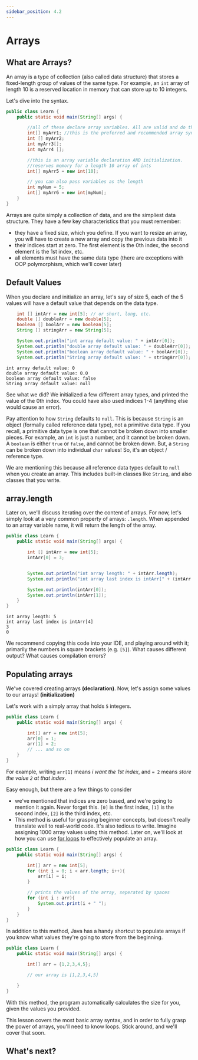 ```yaml
---
sidebar_position: 4.2
---
```


# Arrays

## What are Arrays?

An array is a type of collection (also called data structure) that stores a fixed-length group of values of the same type. For example, an `int` array of length 10 is a reserved location in memory that can store up to 10 integers.

Let's dive into the syntax.

```java
public class Learn {
    public static void main(String[] args) {

        //all of these declare array variables. All are valid and do the same thing.
        int[] myArr1; //this is the preferred and recommended array syntax.
        int [] myArr2;
        int myArr3[];
        int myArr4 [];

        //this is an array variable declaration AND initialization.
        //reserves memory for a length 10 array of ints
        int[] myArr5 = new int[10];

        // you can also pass variables as the length
        int myNum = 5;
        int[] myArr6 = new int[myNum];
    }
}
```

Arrays are quite simply a collection of data, and are the simpliest data structure. They have a few key characteristics that you must remember:

- they have a fixed size, which you define. If you want to resize an array, you will have to create a new array and copy the previous data into it
- their indices start at zero. The first element is the 0th index, the second element is the 1st index, etc.
- all elements must have the same data type (there are exceptions with OOP polymorphism, which we'll cover later)

## Default Values

When you declare and initialize an array, let's say of size 5, each of the 5 values will have a default value that depends on the data type.

```java
    int [] intArr = new int[5]; // or short, long, etc.
    double [] doubleArr = new double[5];
    boolean [] boolArr = new boolean[5];
    String [] stringArr = new String[5];

    System.out.println("int array default value: " + intArr[0]);
    System.out.println("double array default value: " + doubleArr[0]);
    System.out.println("boolean array default value: " + boolArr[0]);
    System.out.println("String array default value: " + stringArr[0]);
```

```text
int array default value: 0
double array default value: 0.0
boolean array default value: false
String array default value: null
```

See what we did? We initialized a few different array types, and printed the value of the 0th index. You could have also used indices 1-4 (anything else would cause an error).

Pay attention to how `String` defaults to `null`. This is because `String` is an object (formally called reference data type), not a primitive data type. If you recall, a primitive data type is one that cannot be broken down into smaller pieces. For example, an `int` is just a number, and it cannot be broken down. A `boolean` is either `true` or `false`, and cannot be broken down. But, a `String` can be broken down into individual `char` values! So, it's an object / reference type.

We are mentioning this because all reference data types default to `null` when you create an array. This includes built-in classes like `String`, and also classes that you write.

## array.length

Later on, we'll discuss iterating over the content of arrays. For now, let's simply look at a very common property of arrays: `.length`. When appended to an array variable name, it will return the length of the array.

```java
public class Learn {
    public static void main(String[] args) {

        int [] intArr = new int[5];
        intArr[0] = 3;


        System.out.println("int array length: " + intArr.length);
        System.out.println("int array last index is intArr[" + (intArr.length - 1) + "]");

        System.out.println(intArr[0]);
        System.out.println(intArr[1]);
    }
}


```

```text
int array length: 5
int array last index is intArr[4]
3
0
```

We recommend copying this code into your IDE, and playing around with it; primarily the numbers in square brackets (e.g. `[5]`). What causes different output? What causes compilation errors?

## Populating arrays

We've covered creating arrays **(declaration)**. Now, let's assign some values to our arrays! **(initialization)**

Let's work with a simply array that holds `5` integers.

```java
public class Learn {
    public static void main(String[] args) {

        int[] arr = new int[5];
        arr[0] = 1;
        arr[1] = 2;
        // ... and so on
    }
}
```

For example, writing `arr[1]` means _i want the 1st index_, and `= 2` means _store the value `2` at that index_.

Easy enough, but there are a few things to consider

- we've mentioned that indices are zero based, and we're going to mention it again. Never forget this. `[0]` is the first index, `[1]` is the second index, `[2]` is the third index, etc.
- This method is useful for grasping beginner concepts, but doesn't really translate well to real-world code. It's also tedious to write. Imagine assigning 1000 array values using this method. Later on, we'll look at how you can use [for loops](./loops.md) to effectively populate an array.

```java
public class Learn {
    public static void main(String[] args) {

        int[] arr = new int[5];
        for (int i = 0; i < arr.length; i++){
            arr[i] = i;
        }

        // prints the values of the array, seperated by spaces
        for (int i : arr){
            System.out.print(i + " ");
        }
    }
}
```

In addition to this method, Java has a handy shortcut to populate arrays if you know what values they're going to store from the beginning.

```java
public class Learn {
    public static void main(String[] args) {

        int[] arr = {1,2,3,4,5};

        // our array is [1,2,3,4,5]

    }
}
```

With this method, the program automatically calculates the size for you, given the values you provided.

This lesson covers the most basic array syntax, and in order to fully grasp the power of arrays, you'll need to know loops. Stick around, and we'll cover that soon.

## What's next?
